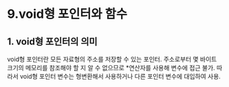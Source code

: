 9.void형 포인터와 함수
======================
## 1. void형 포인터의 의미
void형 포인터란 모든 자료형의 주소를 저장할 수 있는 포인터.
주소로부터 몇 바이트 크기의 메모리를 참조해야 할 지 알 수 없으므로 *연산자를 사용해 변수에 접근 불가. 따라서 void형 포인터 변수는 형변환해서 사용하거나 다른 포인터 변수에 대입하여 사용.
